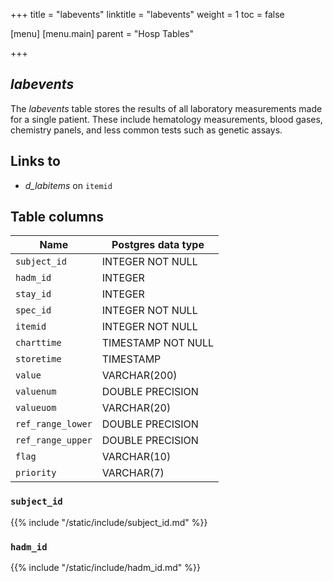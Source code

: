 +++
title = "labevents"
linktitle = "labevents"
weight = 1
toc = false

[menu]
  [menu.main]
    parent = "Hosp Tables"

+++

## *labevents*

The *labevents* table stores the results of all laboratory measurements made for a single patient.
These include hematology measurements, blood gases, chemistry panels, and less common tests such as genetic assays.

## Links to

* *d_labitems* on `itemid`

<!--

# Important considerations

-->

## Table columns

Name | Postgres data type
---- | ----
`subject_id` | INTEGER NOT NULL
`hadm_id` | INTEGER
`stay_id` | INTEGER
`spec_id` | INTEGER NOT NULL
`itemid` | INTEGER NOT NULL
`charttime` | TIMESTAMP NOT NULL
`storetime` | TIMESTAMP
`value` | VARCHAR(200)
`valuenum` | DOUBLE PRECISION
`valueuom` | VARCHAR(20)
`ref_range_lower` | DOUBLE PRECISION
`ref_range_upper` | DOUBLE PRECISION
`flag` | VARCHAR(10)
`priority` | VARCHAR(7)


### `subject_id`

{{% include "/static/include/subject_id.md" %}}

### `hadm_id`

{{% include "/static/include/hadm_id.md" %}}
